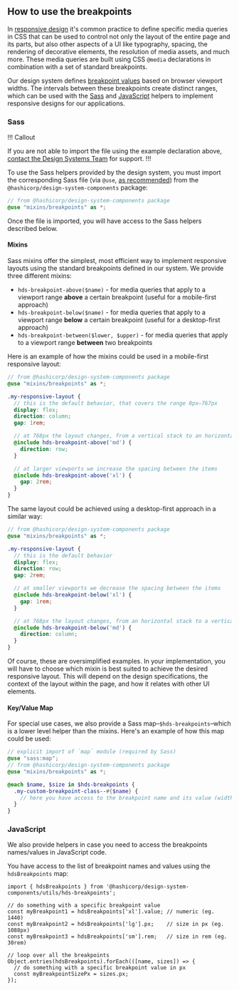 ## How to use the breakpoints

In [responsive design](https://developer.mozilla.org/en-US/docs/Learn_web_development/Core/CSS_layout/Responsive_Design) it's common practice to define specific media queries in CSS that can be used to control not only the layout of the entire page and its parts, but also other aspects of a UI like typography, spacing, the rendering of decorative elements, the resolution of media assets, and much more. These media queries are built using CSS `@media` declarations in combination with a set of standard breakpoints.

Our design system defines [breakpoint values](/foundations/breakpoints#the-ranges) based on browser viewport widths. The intervals between these breakpoints create distinct ranges, which can be used with the [Sass](/foundations/breakpoints?tab=code#sass) and [JavaScript](/foundations/breakpoints?tab=code#javascript) helpers to implement responsive designs for our applications.

### Sass

!!! Callout

If you are not able to import the file using the example declaration above, [contact the Design Systems Team](/about/support) for support.
!!!

To use the Sass helpers provided by the design system, you must import the corresponding Sass file (via `@use`, [as recommended](https://sass-lang.com/documentation/at-rules/use/#differences-from-import)) from the `@hashicorp/design-system-components` package:


```scss
// from @hashicorp/design-system-components package
@use "mixins/breakpoints" as *;
```

Once the file is imported, you will have access to the Sass helpers described below.

#### Mixins

Sass mixins offer the simplest, most efficient way to implement responsive layouts using the standard breakpoints defined in our system. We provide three different mixins:

- `hds-breakpoint-above($name)` - for media queries that apply to a viewport range **above** a certain breakpoint (useful for a mobile-first approach)
- `hds-breakpoint-below($name)` - for media queries that apply to a viewport range **below** a certain breakpoint (useful for a desktop-first approach)
- `hds-breakpoint-between($lower, $upper)` - for media queries that apply to a viewport range **between** two breakpoints

Here is an example of how the mixins could be used in a mobile-first responsive layout:

```scss
// from @hashicorp/design-system-components package
@use "mixins/breakpoints" as *;

.my-responsive-layout {
  // this is the default behavior, that covers the range 0px–767px
  display: flex;
  direction: column;
  gap: 1rem;

  // at 768px the layout changes, from a vertical stack to an horizontal one
  @include hds-breakpoint-above('md') {
    direction: row;
  }

  // at larger viewports we increase the spacing between the items
  @include hds-breakpoint-above('xl') {
    gap: 2rem;
  }
}
```

The same layout could be achieved using a desktop-first approach in a similar way:

```scss
// from @hashicorp/design-system-components package
@use "mixins/breakpoints" as *;

.my-responsive-layout {
  // this is the default behavior
  display: flex;
  direction: row;
  gap: 2rem;

  // at smaller viewports we decrease the spacing between the items
  @include hds-breakpoint-below('xl') {
    gap: 1rem;
  }

  // at 768px the layout changes, from an horizontal stack to a vertical one
  @include hds-breakpoint-below('md') {
    direction: column;
  }
}
```

Of course, these are oversimplified examples. In your implementation, you will have to choose which mixin is best suited to achieve the desired responsive layout. This will  depend on the design specifications, the context of the layout within the page, and how it relates with other UI elements.

#### Key/Value Map

For special use cases, we also provide a Sass map–`$hds-breakpoints`–which is a lower level helper than the mixins. Here's an example of how this map could be used:

```scss
// explicit import of `map` module (required by Sass)
@use "sass:map";
// from @hashicorp/design-system-components package
@use "mixins/breakpoints" as *;

@each $name, $size in $hds-breakpoints {
  .my-custom-breakpoint-class--#{$name} {
    // here you have access to the breakpoint name and its value (width in px)
  }
}
```

### JavaScript

We also provide helpers in case you need to access the breakpoints names/values in JavaScript code.

You have access to the list of breakpoint names and values using the `hdsBreakpoints` map:

```javascript{data-execute=false}
import { hdsBreakpoints } from '@hashicorp/design-system-components/utils/hds-breakpoints';

// do something with a specific breakpoint value
const myBreakpoint1 = hdsBreakpoints['xl'].value; // numeric (eg. 1440)
const myBreakpoint2 = hdsBreakpoints['lg'].px;    // size in px (eg. 1088px)
const myBreakpoint3 = hdsBreakpoints['sm'].rem;   // size in rem (eg. 30rem)

// loop over all the breakpoints
Object.entries(hdsBreakpoints).forEach(([name, sizes]) => {
  // do something with a specific breakpoint value in px
  const myBreakpointSizePx = sizes.px;
});
```
